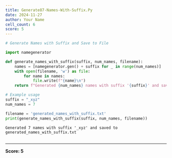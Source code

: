 ```yaml
---
title: Generate87-Names-With-Suffix.Py
date: 2024-11-27
author: Your Name
cell_count: 6
score: 5
---
```


```python
# Generate Names with Suffix and Save to File
```


```python
import namegenerator
```


```python
def generate_names_with_suffix(suffix, num_names, filename):
    names = [namegenerator.gen() + suffix for _ in range(num_names)]
    with open(filename, 'w') as file:
        for name in names:
            file.write(f"{name}\n")
    return f"Generated {num_names} names with suffix '{suffix}' and saved to {filename}"

```


```python
# Example usage
suffix = "_xyz"
num_names = 7
```


```python
filename = 'generated_names_with_suffix.txt'
print(generate_names_with_suffix(suffix, num_names, filename))
```

    Generated 7 names with suffix '_xyz' and saved to generated_names_with_suffix.txt



```python

```


---
**Score: 5**
